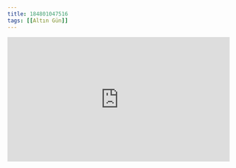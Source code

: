 ```yaml
---
title: 184801047516
tags: [[Altın Gün]]
---
```

<iframe allow="accelerometer; autoplay; clipboard-write; encrypted-media; gyroscope; picture-in-picture" allowfullscreen="" frameborder="0" height="281" id="youtube_iframe" src="https://www.youtube.com/embed/FyQ_5uLyFMo?feature=oembed&amp;enablejsapi=1&amp;origin=https://safe.txmblr.com&amp;wmode=opaque" width="500"></iframe>